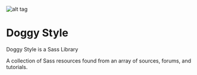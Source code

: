 ![alt tag](http://i.imgur.com/Kju0hRe.png)

# Doggy Style
Doggy Style is a Sass Library

A collection of Sass resources found from an array of sources, forums, and tutorials. 
